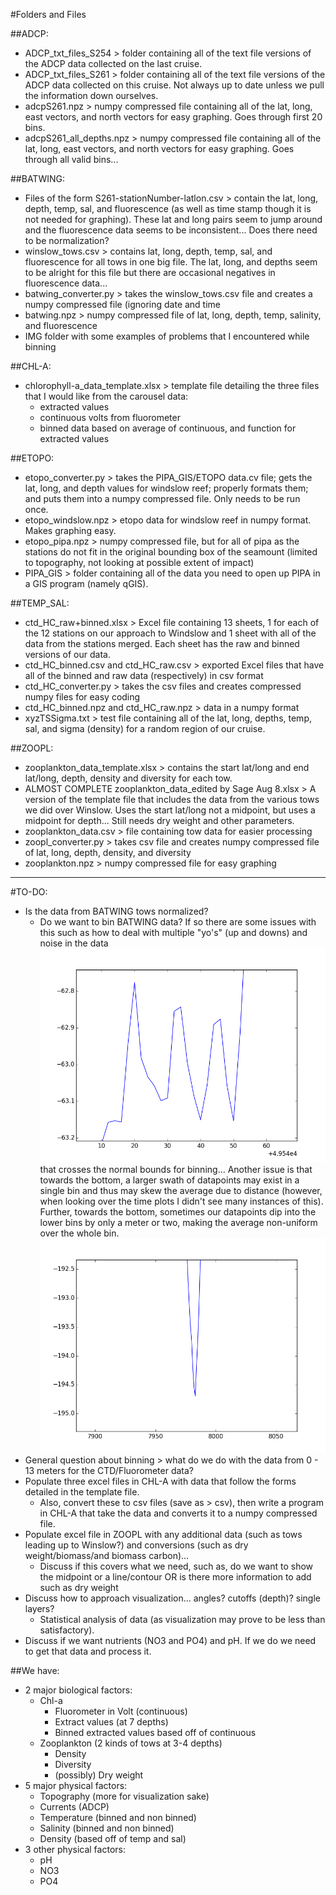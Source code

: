 #Folders and Files

##ADCP:

- ADCP\_txt\_files\_S254 > folder containing all of the text file versions of the ADCP data collected on the last cruise.
- ADCP\_txt\_files\_S261 > folder containing all of the text file versions of the ADCP data collected on this cruise. Not always up to date unless we pull the information down ourselves.
- adcpS261.npz > numpy compressed file containing all of the lat, long, east vectors, and north vectors for easy graphing. Goes through first 20 bins.
- adcpS261\_all\_depths.npz > numpy compressed file containing all of the lat, long, east vectors, and north vectors for easy graphing. Goes through all valid bins...

##BATWING:

- Files of the form S261-stationNumber-latlon.csv > contain the lat, long, depth, temp, sal, and fluorescence (as well as time stamp though it is not needed for graphing). These lat and long pairs seem to jump around and the fluorescence data seems to be inconsistent... Does there need to be normalization?
- winslow\_tows.csv > contains lat, long, depth, temp, sal, and fluorescence for all tows in one big file. The lat, long, and depths seem to be alright for this file but there are occasional negatives in fluorescence data...
- batwing\_converter.py > takes the winslow\_tows.csv file and creates a numpy compressed file (ignoring date and time
- batwing.npz > numpy compressed file of lat, long, depth, temp, salinity, and fluorescence
- IMG folder with some examples of problems that I encountered while binning

##CHL-A:

- chlorophyll-a\_data\_template.xlsx > template file detailing the three files that I would like from the carousel data:
	- extracted values
	- continuous volts from fluorometer
	- binned data based on average of continuous, and function for extracted values

##ETOPO:

- etopo\_converter.py > takes the PIPA\_GIS/ETOPO data.cv file; gets the lat, long, and depth values for windslow reef; properly formats them; and puts them into a numpy compressed file. Only needs to be run once.
- etopo\_windslow.npz > etopo data for windslow reef in numpy format. Makes graphing easy.
- etopo\_pipa.npz > numpy compressed file, but for all of pipa as the stations do not fit in the original bounding box of the seamount (limited to topography, not looking at possible extent of impact)
- PIPA\_GIS > folder containing all of the data you need to open up PIPA in a GIS program (namely qGIS).

##TEMP\_SAL:

- ctd\_HC\_raw+binned.xlsx > Excel file containing 13 sheets, 1 for each of the 12 stations on our approach to Windslow and 1 sheet with all of the data from the stations merged. Each sheet has the raw and binned versions of our data.
- ctd\_HC\_binned.csv and ctd\_HC\_raw.csv > exported Excel files that have all of the binned and raw data (respectively) in csv format
- ctd\_HC\_converter.py > takes the csv files and creates compressed numpy files for easy coding
- ctd\_HC\_binned.npz and ctd\_HC\_raw.npz > data in a numpy format
- xyzTSSigma.txt > test file containing all of the lat, long, depths, temp, sal, and sigma (density) for a random region of our cruise.

##ZOOPL:

- zooplankton\_data\_template.xlsx > contains the start lat/long and end lat/long, depth, density and diversity for each tow.
- ALMOST COMPLETE zooplankton\_data\_edited by Sage Aug 8.xlsx > A version of the template file that includes the data from the various tows we did over Winslow. Uses the start lat/long not a midpoint, but uses a midpoint for depth... Still needs dry weight and other parameters.
- zooplankton\_data.csv > file containing tow data for easier processing
- zoopl\_converter.py > takes csv file and creates numpy compressed file of lat, long, depth, density, and diversity
- zooplankton.npz > numpy compressed file for easy graphing

---

#TO-DO:

- Is the data from BATWING tows normalized?
	- Do we want to bin BATWING data? If so there are some issues with this such as how to deal with multiple "yo's" (up and downs) and noise in the data ![](BATWING/IMG/noise_around_bin_bottom.png) that crosses the normal bounds for binning... Another issue is that towards the bottom, a larger swath of datapoints may exist in a single bin and thus may skew the average due to distance (however, when looking over the time plots I didn't see many instances of this). Further, towards the bottom, sometimes our datapoints dip into the lower bins by only a meter or two, making the average non-uniform over the whole bin. ![](BATWING/IMG/small_dip_into_lower_bin.png)
- General question about binning > what do we do with the data from 0 - 13 meters for the CTD/Fluorometer data?
- Populate three excel files in CHL-A with data that follow the forms detailed in the template file.
	- Also, convert these to csv files (save as > csv), then write a program in CHL-A that take the data and converts it to a numpy compressed file.
- Populate excel file in ZOOPL with any additional data (such as tows leading up to Winslow?) and conversions (such as dry weight/biomass/and biomass carbon)...
	- Discuss if this covers what we need, such as, do we want to show the midpoint or a line/contour OR is there more information to add such as dry weight
- Discuss how to approach visualization... angles? cutoffs (depth)? single layers?
	- Statistical analysis of data (as visualization may prove to be less than satisfactory).
- Discuss if we want nutrients (NO3 and PO4) and pH. If we do we need to get that data and process it.

##We have:

- 2 major biological factors:
	- Chl-a
		- Fluorometer in Volt (continuous)
		- Extract values (at 7 depths)
		- Binned extracted values based off of continuous
	- Zooplankton (2 kinds of tows at 3-4 depths)
		- Density
		- Diversity
		- (possibly) Dry weight
- 5 major physical factors:
	- Topography (more for visualization sake)
	- Currents (ADCP)
	- Temperature (binned and non binned)
	- Salinity (binned and non binned)
	- Density (based off of temp and sal)
- 3 other physical factors:
	- pH
	- NO3
	- PO4